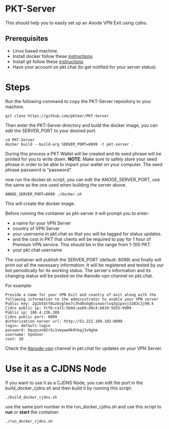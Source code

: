 # PKT-Server

This should help you to easily set up an Anode VPN Exit using cjdns.

## Prerequisites
- Linux based machine.
- Install docker follow these [instructions](https://docs.docker.com/engine/install/)
- Install git follow these [instructions](https://git-scm.com/book/en/v2/Getting-Started-Installing-Git)
- Have your account on pkt.chat (to get notified for your server status)

# Steps

Run the following command to copy the PKT-Server repository to your machine.

```git clone https://github.com/pkteer/PKT-Server```


Then enter the PKT-Server directory and build the docker image, you can edit the SERVER_PORT to your desired port.
```
cd PKT-Server
docker build --build-arg SERVER_PORT=8099 -t pkt-server .
```

During this process a PKT Wallet will be created and its seed phrase will be printed for you to write down.
**NOTE**: Make sure to safely store your seed phrase in order to be able to import your wallet on your computer.
The seed phrase password is "password".

now run the docker.sh script, you can edit the ANODE_SERVER_PORT, use the same as the one used when building the server above.
```
ANODE_SERVER_PORT=8099 ./docker.sh
```

This will create the docker image.

Before running the container as pkt-server it will prompt you to enter:
* a name for your VPN Server
* country of VPN Server
* your username in pkt.chat so that you will be tagged for status updates.
* and the cost in PKT that clients will be required to pay for 1 hour of Premium VPN service. This should be in the range from 1-100 PKT.
* your pkt.chat username

The container will publish the SERVER_PORT (default: 8099) and finally will print out all the necessary information. It will be registered and tested by our bot periodically for its working status. The server's information and its changing status will be posted on the #anode-vpn channel on pkt.chat.

For example:

```
Provide a name for your VPN Exit and country of exit along with the following information to the administrator to enable your VPN server
Public key: 2g1btbtf8uzbvglmx7c3hd8vbg6ssxwsrlvq3g1pxvj3283c2j90.k
Cjdns public ip: fcf6:ca71:5b4d:aab9:d9c4:b834:5d55:9d09
Public ip: 188.4.236.209
Cjdns public port: 8099
Authorization server url: http://51.222.109.102:8099
login: default-login
password: 8qzpszn02r5c1vwyww9k9tkqj3v9ghm
username: VpnUser
cost: 10
```

Check the [#anode-vpn](https://pkt.chat/pkt/channels/anode-vpn) channel in pkt.chat for updates on your VPN Server.

# Use it as a CJDNS Node

If you want to use it as a CJDNS Node, you can edit the port in the build_docker_cjdns.sh and then build it by running this script:

``` 
./build_docker_cjdns.sh
```

use the same port number in the run_docker_cjdns.sh and use this script to **run** or **start** the container:

```
./run_docker_cjdns.sh

```